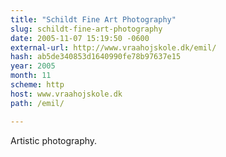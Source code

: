 ```yaml
---
title: "Schildt Fine Art Photography"
slug: schildt-fine-art-photography
date: 2005-11-07 15:19:50 -0600
external-url: http://www.vraahojskole.dk/emil/
hash: ab5de340853d1640990fe78b97637e15
year: 2005
month: 11
scheme: http
host: www.vraahojskole.dk
path: /emil/

---
```


Artistic photography.
